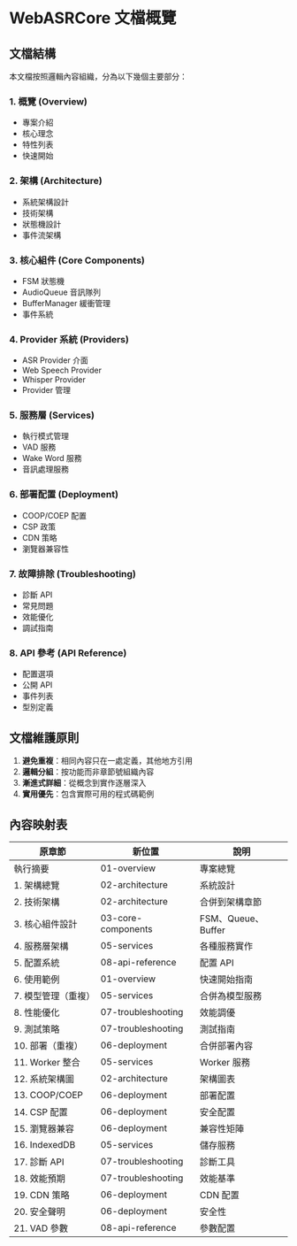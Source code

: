 # WebASRCore 文檔概覽

## 文檔結構

本文檔按照邏輯內容組織，分為以下幾個主要部分：

### 1. 概覽 (Overview)
- 專案介紹
- 核心理念
- 特性列表
- 快速開始

### 2. 架構 (Architecture)  
- 系統架構設計
- 技術架構
- 狀態機設計
- 事件流架構

### 3. 核心組件 (Core Components)
- FSM 狀態機
- AudioQueue 音訊隊列
- BufferManager 緩衝管理
- 事件系統

### 4. Provider 系統 (Providers)
- ASR Provider 介面
- Web Speech Provider
- Whisper Provider
- Provider 管理

### 5. 服務層 (Services)
- 執行模式管理
- VAD 服務
- Wake Word 服務
- 音訊處理服務

### 6. 部署配置 (Deployment)
- COOP/COEP 配置
- CSP 政策
- CDN 策略
- 瀏覽器兼容性

### 7. 故障排除 (Troubleshooting)
- 診斷 API
- 常見問題
- 效能優化
- 調試指南

### 8. API 參考 (API Reference)
- 配置選項
- 公開 API
- 事件列表
- 型別定義

## 文檔維護原則

1. **避免重複**：相同內容只在一處定義，其他地方引用
2. **邏輯分組**：按功能而非章節號組織內容
3. **漸進式詳細**：從概念到實作逐層深入
4. **實用優先**：包含實際可用的程式碼範例

## 內容映射表

| 原章節 | 新位置 | 說明 |
|--------|--------|------|
| 執行摘要 | 01-overview | 專案總覽 |
| 1. 架構總覽 | 02-architecture | 系統設計 |
| 2. 技術架構 | 02-architecture | 合併到架構章節 |
| 3. 核心組件設計 | 03-core-components | FSM、Queue、Buffer |
| 4. 服務層架構 | 05-services | 各種服務實作 |
| 5. 配置系統 | 08-api-reference | 配置 API |
| 6. 使用範例 | 01-overview | 快速開始指南 |
| 7. 模型管理（重複） | 05-services | 合併為模型服務 |
| 8. 性能優化 | 07-troubleshooting | 效能調優 |
| 9. 測試策略 | 07-troubleshooting | 測試指南 |
| 10. 部署（重複） | 06-deployment | 合併部署內容 |
| 11. Worker 整合 | 05-services | Worker 服務 |
| 12. 系統架構圖 | 02-architecture | 架構圖表 |
| 13. COOP/COEP | 06-deployment | 部署配置 |
| 14. CSP 配置 | 06-deployment | 安全配置 |
| 15. 瀏覽器兼容 | 06-deployment | 兼容性矩陣 |
| 16. IndexedDB | 05-services | 儲存服務 |
| 17. 診斷 API | 07-troubleshooting | 診斷工具 |
| 18. 效能預期 | 07-troubleshooting | 效能基準 |
| 19. CDN 策略 | 06-deployment | CDN 配置 |
| 20. 安全聲明 | 06-deployment | 安全性 |
| 21. VAD 參數 | 08-api-reference | 參數配置 |